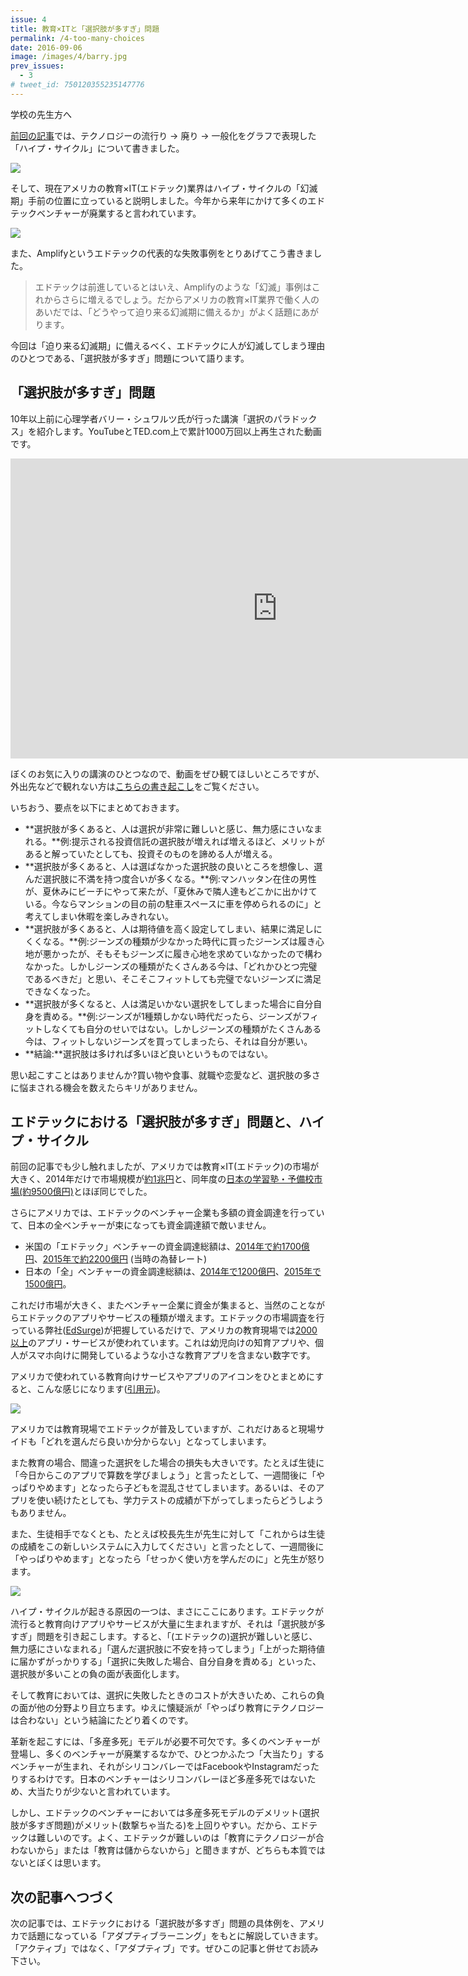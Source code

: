 ```yaml
---
issue: 4
title: 教育×ITと「選択肢が多すぎ」問題
permalink: /4-too-many-choices
date: 2016-09-06
image: /images/4/barry.jpg
prev_issues:
  - 3
# tweet_id: 750120355235147776
---
```


学校の先生方へ

[前回の記事](/3-edtech-hype-cycle)では、テクノロジーの流行り → 廃り → 一般化をグラフで表現した「ハイプ・サイクル」について書きました。

<img src="/images/3/hype-cycle.png" class="" />

そして、現在アメリカの教育×IT(エドテック)業界はハイプ・サイクルの「幻滅期」手前の位置に立っていると説明しました。今年から来年にかけて多くのエドテックベンチャーが廃業すると言われています。

<img src="/images/3/hype-cycle-us-edtech.png" class="" />

また、Amplifyというエドテックの代表的な失敗事例をとりあげてこう書きました。

> エドテックは前進しているとはいえ、Amplifyのような「幻滅」事例はこれからさらに増えるでしょう。だからアメリカの教育×IT業界で働く人のあいだでは、「どうやって迫り来る幻滅期に備えるか」がよく話題にあがります。

今回は「迫り来る幻滅期」に備えるべく、エドテックに人が幻滅してしまう理由のひとつである、「選択肢が多すぎ」問題について語ります。

## 「選択肢が多すぎ」問題

10年以上前に心理学者バリー・シュワルツ氏が行った講演「選択のパラドックス」を紹介します。YouTubeとTED.com上で累計1000万回以上再生された動画です。

<p><iframe src="https://embed-ssl.ted.com/talks/lang/ja/barry_schwartz_on_the_paradox_of_choice.html" width="854" height="480" frameborder="0" scrolling="no" webkitAllowFullScreen mozallowfullscreen allowFullScreen></iframe></p>

ぼくのお気に入りの講演のひとつなので、動画をぜひ観てほしいところですが、外出先などで観れない方は[こちらの書き起こし](http://logmi.jp/26437)をご覧ください。

いちおう、要点を以下にまとめておきます。

- **選択肢が多くあると、人は選択が非常に難しいと感じ、無力感にさいなまれる。**例:提示される投資信託の選択肢が増えれば増えるほど、メリットがあると解っていたとしても、投資そのものを諦める人が増える。
- **選択肢が多くあると、人は選ばなかった選択肢の良いところを想像し、選んだ選択肢に不満を持つ度合いが多くなる。**例:マンハッタン在住の男性が、夏休みにビーチにやって来たが、「夏休みで隣人達もどこかに出かけている。今ならマンションの目の前の駐車スペースに車を停められるのに」と考えてしまい休暇を楽しみきれない。
- **選択肢が多くあると、人は期待値を高く設定してしまい、結果に満足しにくくなる。**例:ジーンズの種類が少なかった時代に買ったジーンズは履き心地が悪かったが、そもそもジーンズに履き心地を求めていなかったので構わなかった。しかしジーンズの種類がたくさんある今は、「どれかひとつ完璧であるべきだ」と思い、そこそこフィットしても完璧でないジーンズに満足できなくなった。
- **選択肢が多くなると、人は満足いかない選択をしてしまった場合に自分自身を責める。**例:ジーンズが1種類しかない時代だったら、ジーンズがフィットしなくても自分のせいではない。しかしジーンズの種類がたくさんある今は、フィットしないジーンズを買ってしまったら、それは自分が悪い。
- **結論:**選択肢は多ければ多いほど良いというものではない。

思い起こすことはありませんか?買い物や食事、就職や恋愛など、選択肢の多さに悩まされる機会を数えたらキリがありません。

## エドテックにおける「選択肢が多すぎ」問題と、ハイプ・サイクル

前回の記事でも少し触れましたが、アメリカでは教育×IT(エドテック)の市場が大きく、2014年だけで市場規模が[約1兆円](https://www.siia.net/Press/SIIA-Estimates-838-Billion-Dollars-US-Market-for-PreK-12-Educational-Software-and-Digital-Content)と、同年度の[日本の学習塾・予備校市場(約9500億円)](http://www.yano.co.jp/press/pdf/1449.pdf)とほぼ同じでした。

さらにアメリカでは、エドテックのベンチャー企業も多額の資金調達を行っていて、日本の全ベンチャーが束になっても資金調達額で敵いません。

- 米国の「エドテック」ベンチャーの資金調達総額は、[2014年で約1700億円](https://www.edsurge.com/news/2014-12-23-2014-us-edtech-funding-hits-1-36b)、[2015年で約2200億円](https://www.edsurge.com/news/2015-12-21-christmas-bonus-us-edtech-sets-record-with-1-85-billion-raised-in-2015) (当時の為替レート)
- 日本の「全」ベンチャーの資金調達総額は、[2014年で1200億円](http://jp.techcrunch.com/2015/03/03/jvr-report/)、[2015年で1500億円](http://entrepedia.jp/companies/A-10594/announcements/1052)。

これだけ市場が大きく、またベンチャー企業に資金が集まると、当然のことながらエドテックのアプリやサービスの種類が増えます。エドテックの市場調査を行っている弊社([EdSurge](http://edsurge.com/))が把握しているだけで、アメリカの教育現場では[2000以上](http://edsurge.com/product-reviews)のアプリ・サービスが使われています。これは幼児向けの知育アプリや、個人がスマホ向けに開発しているような小さな教育アプリを含まない数字です。

アメリカで使われている教育向けサービスやアプリのアイコンをひとまとめにすると、こんな感じになります([引用元](https://blog.chibicode.com/all-edtech-products-from-the-edsurge-edtech-index-in-one-image-49bb342d0d21#.7pg86m4j5))。

![](/images/4/all-edtech-products.jpg)

アメリカでは教育現場でエドテックが普及していますが、これだけあると現場サイドも「どれを選んだら良いか分からない」となってしまいます。

また教育の場合、間違った選択をした場合の損失も大きいです。たとえば生徒に「今日からこのアプリで算数を学びましょう」と言ったとして、一週間後に「やっぱりやめます」となったら子どもを混乱させてしまいます。あるいは、そのアプリを使い続けたとしても、学力テストの成績が下がってしまったらどうしようもありません。

また、生徒相手でなくとも、たとえば校長先生が先生に対して「これからは生徒の成績をこの新しいシステムに入力してください」と言ったとして、一週間後に「やっぱりやめます」となったら「せっかく使い方を学んだのに」と先生が怒ります。

<img src="/images/3/hype-cycle-us-edtech.png" class="" />

ハイプ・サイクルが起きる原因の一つは、まさにここにあります。エドテックが流行ると教育向けアプリやサービスが大量に生まれますが、それは「選択肢が多すぎ」問題を引き起こします。すると、「(エドテックの)選択が難しいと感じ、無力感にさいなまれる」「選んだ選択肢に不安を持ってしまう」「上がった期待値に届かずがっかりする」「選択に失敗した場合、自分自身を責める」といった、選択肢が多いことの負の面が表面化します。

そして教育においては、選択に失敗したときのコストが大きいため、これらの負の面が他の分野より目立ちます。ゆえに懐疑派が「やっぱり教育にテクノロジーは合わない」という結論にたどり着くのです。

革新を起こすには、「多産多死」モデルが必要不可欠です。多くのベンチャーが登場し、多くのベンチャーが廃業するなかで、ひとつかふたつ「大当たり」するベンチャーが生まれ、それがシリコンバレーではFacebookやInstagramだったりするわけです。日本のベンチャーはシリコンバレーほど多産多死ではないため、大当たりが少ないと言われています。

しかし、エドテックのベンチャーにおいては多産多死モデルのデメリット(選択肢が多すぎ問題)がメリット(数撃ちゃ当たる)を上回りやすい。だから、エドテックは難しいのです。よく、エドテックが難しいのは「教育にテクノロジーが合わないから」または「教育は儲からないから」と聞きますが、どちらも本質ではないとぼくは思います。

## 次の記事へつづく

次の記事では、エドテックにおける「選択肢が多すぎ」問題の具体例を、アメリカで話題になっている「アダプティブラーニング」をもとに解説していきます。「アクティブ」ではなく、「アダプティブ」です。ぜひこの記事と併せてお読み下さい。
